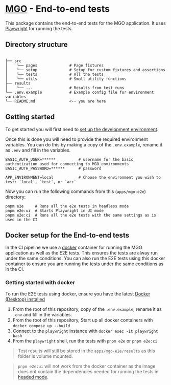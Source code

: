 # [MGO] - End-to-end tests

This package contains the end-to-end tests for the MGO application. It uses [Playwright][playwright] for running the tests.

## Directory structure

```shell

├── src
│    └── pages              # Page fixtures
│    └── setup              # Setup for custom fixtures and assertions
│    └── tests              # All the tests
│    └── utils              # Small utility functions
├── results
│    └── ...                # Results from test runs
└── .env.example            # Example config file for environment variables
└── README.md               <-- you are here
```

## Getting started

To get started you will first need to [set up the development environment][development].

Once this is done you will need to provide the required environment variables. You can do this by making a copy of the `.env.example`, rename it as `.env` and fill in the variables.

```shell
BASIC_AUTH_USER=******          # username for the basic authentication used for connecting to MGO environments
BASIC_AUTH_PASSWORD=******      # password

APP_ENVIRONMENT=local           # Choose the environment you wish to test: `local`, `test`, or `acc`
```

Now you can run the following commands from this (`apps/mgo-e2e`) directory:

```
pnpm e2e     # Runs all the e2e tests in headless mode
pnpm e2e:ui  # Starts Playwright in UI mode
pnpm e2e:ci  # Runs all the e2e tests with the same settings as is used in the CI
```

## Docker setup for the End-to-end tests

In the CI pipeline we use a [docker] container for running the MGO application as well as the E2E tests. This ensures the tests are alway run under the same conditions. You can also run the E2E tests using this docker container to ensure you are running the tests under the same conditions as in the CI.

### Getting started with docker

To run the E2E tests using docker, ensure you have the latest [Docker (Desktop) installed][docker]

1. From the root of this repository, copy of the `.env.example`, rename it as `.env` and fill in the variables.
2. From the root of this repository, Start up all docker containers with `docker compose up --build`
3. Connect to the `playwright` instance with `docker exec -it playwright bash`
4. From the `playwright` shell, run the tests with `pnpm e2e` or `pnpm e2e:ci`

> Test results will still be stored in the `apps/mgo-e2e/results` as this folder is volume mounted.

> `pnpm e2e:ui` will not work from the docker container as the image does not contain the dependencies needed for running the tests in [headed mode][playwright-headed].

[MGO]: ../../README.md
[docker]: https://www.docker.com/products/docker-desktop/
[playwright]: https://playwright.dev/
[playwright-headed]: https://playwright.dev/docs/running-tests#run-tests-in-headed-mode
[mgo-test]: https://web.test.mgo.irealisatie.nl/
[development]: ../../docs/development.md
